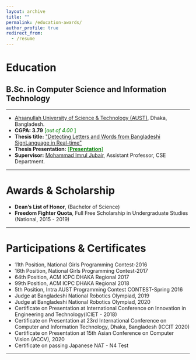 ```yaml
---
layout: archive
title: ""
permalink: /education-awards/
author_profile: true
redirect_from:
  - /resume
---
```


# Education

## B.Sc. in Computer Science and Information Technology

---

- [Ahsanullah University of Science & Technology (AUST)](http://aust.edu/), Dhaka, Bangladesh.
- **CGPA: 3.79** <span style ="color:Green"> [*out of 4.00* ] </span>
- **Thesis title:** ["Detecting Letters and Words from Bangladeshi SignLanguage in Real-time"](https://oishee-hoque.github.io/files/Defense.pdf)
- **Thesis Presentation:** [<span style ="color:Green"> [**Presentation**] </span>](https://oishee-hoque.github.io/files/DefensePresentation.pdf)
- **Supervisor:** [Mohammad Imrul Jubair](https://scholar.google.com/citations?user=H4-yZ3wAAAAJ&hl=en), Assistant Professor, CSE Department.

---

# Awards & Scholarship

- **Dean’s List of Honor**, (Bachelor of Science)
- **Freedom Fighter Quota**, Full Free Scholarship in Undergraduate Studies (National, 2015 - 2019)

---

# Participations & Certificates

- 11th Position, National Girls Programming Contest-2016
- 16th Position, National Girls Programming Contest-2017
- 64th Position, ACM ICPC DHAKA Regional 2017
- 99th Position, ACM ICPC DHAKA Regional 2018
- 5th Position, Intra AUST Programming Contest CONTEST-Spring 2016
- Judge at Bangladeshi National Robotics Olympiad, 2019
- Judge at Bangladeshi National Robotics Olympiad, 2020
- Certificate on Presentation at International Conference on Innovation in Engineering and Technology(ICIET - 2018)
- Certificate on Presentation at 23rd International Conference on Computer and Information Technology, Dhaka, Bangladesh (ICCIT 2020)
- Certificate on Presentation at 15th Asian Conference on Computer Vision (ACCV), 2020
- Certificate on passing Japanese NAT - N4 Test

---
